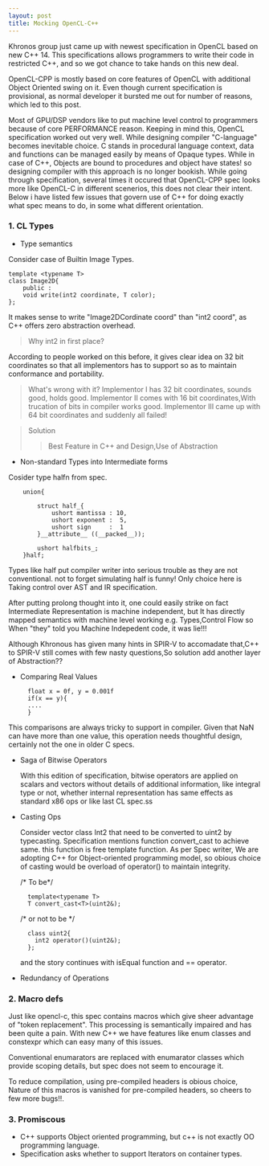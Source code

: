 ```yaml
---
layout: post
title: Mocking OpenCL-C++
---
```


Khronos group just came up with newest specification in OpenCL based on new C++ 14.
This specifications allows programmers to write their code in restricted C++, and so we got chance to take
hands on this new deal.


OpenCL-CPP is mostly based on core features of OpenCL with additional Object Oriented swing on it. Even though
current specification is provisional, as normal developer it bursted me out for number of reasons, which led to this post.


Most of GPU/DSP vendors like to put machine level control to programmers because of core PERFORMANCE reason. Keeping in mind
this, OpenCL specification worked out very well. While designing compiler "C-language" becomes inevitable choice. C stands in
procedural language context, data and functions can be managed easily by means of Opaque types. While in case of C++, Objects are 
bound to procedures and object have states! so designing compiler with this approach is no longer bookish.
While going through specification, several times it occured that OpenCL-CPP spec looks more like OpenCL-C in different scenerios,
this does not clear their intent. Below i have listed few issues that govern use of C++ for doing exactly what spec means to do,
in some what different orientation. 
   
 
### 1. CL Types
* Type semantics

Consider case of Builtin Image Types.

	template <typename T>
	class Image2D{
		public :
		void write(int2 coordinate, T color);		
	};


It makes sense to write "Image2DCordinate coord" than "int2 coord", as C++ offers zero abstraction overhead.

> Why int2 in first place?

   According to people worked on this before, it gives clear idea on 32 bit coordinates so that all implementors has to support so
as to maintain conformance and portability.

> What's wrong with it?
Implementor I has 32 bit coordinates, sounds good, holds good. Implementor II comes with 16 bit coordinates,With trucation of bits in compiler
works good. Implementor III came up with 64 bit coordinates and suddenly all failed! 	 

> Solution
>>  Best Feature in C++ and Design,Use of Abstraction

* Non-standard Types into Intermediate forms

Cosider type halfn from spec. 
```
	union{
		
		struct half_{
			ushort mantissa : 10,
			ushort exponent :  5,
			ushort sign     :  1
		}__attribute__ ((__packed__));

		ushort halfbits_;
	}half;
```

Types like half put compiler writer into serious trouble as they are not conventional. not to forget simulating half is funny!
Only choice here is Taking control over AST and IR specification.

After putting prolong thought into it, one could easily strike on fact
Intermediate Representation is machine independent, but It has directly mapped semantics with machine level working e.g. Types,Control Flow
so When "they" told you Machine Indepedent code, it was lie!!!

Although Khronous has given many hints in SPIR-V to accomadate that,C++ to SPIR-V still comes with few nasty questions,So solution add another
layer of Abstraction?? 


* Comparing Real Values


        float x = 0f, y = 0.001f
        if(x == y){
        ....
        }

This comparisons are always tricky to support in compiler. Given that NaN can have more than one value, this operation
needs thoughtful design, certainly not the one in older C specs.

* Saga of Bitwise Operators

	With this edition of specification, bitwise operators are applied on scalars and vectors without details of additional
information, like integral type or not, whether internal representation has same effects as standard x86 ops or like last CL spec.ss

	

* Casting Ops

	Consider vector class Int2 that need to be converted to uint2 by typecasting. Specification mentions function
convert_cast to achieve same. this function is free template function. As per Spec writer, We are adopting C++ for Object-oriented programming 
model, so obious choice of casting would be overload of operator() to maintain integrity. 

	/* To be*/

        template<typename T>
        T convert_cast<T>(uint2&);

	/* or not to be */

        class uint2{
          int2 operator()(uint2&); 
        };

	and the story continues with isEqual function and == operator.

* Redundancy of Operations
	
	
### 2. Macro defs

Just like opencl-c, this spec contains macros which give sheer advantage of "token replacement". This processing is semantically impaired
and has been quite a pain. With new C++ we have features like enum classes and constexpr which can easy many of this issues.

Conventional enumarators are replaced with enumarator classes which provide scoping details, but spec does not seem to encourage it.

To reduce compilation, using pre-compiled headers is obious choice, Nature of this macros is vanished for pre-compiled headers, so cheers to 
few more bugs!!.

### 3. Promiscous
*  C++ supports Object oriented programming, but c++ is not exactly OO programming language.
*  Specification asks whether to support Iterators on container types. 